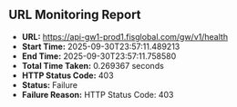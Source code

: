 ## URL Monitoring Report

- **URL:** https://api-gw1-prod1.fisglobal.com/gw/v1/health
- **Start Time:** 2025-09-30T23:57:11.489213
- **End Time:** 2025-09-30T23:57:11.758580
- **Total Time Taken:** 0.269367 seconds
- **HTTP Status Code:** 403
- **Status:** Failure
- **Failure Reason:** HTTP Status Code: 403
